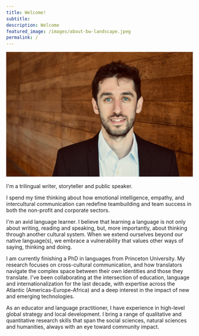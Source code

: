 ```yaml
---
title: Welcome! 
subtitle: 
description: Welcome
featured_image: /images/about-bw-landscape.jpeg
permalink: /
---
```



![](/images/Persia.jpeg) 

I'm a trilingual writer, storyteller and public speaker. 

I spend my time thinking about how emotional intelligence, empathy, and intercultural communication can redefine teambuilding and team success in both the non-profit and corporate sectors. 

I'm an avid language learner. I believe that learning a language is not only about writing, reading and speaking, but, more importantly, about thinking through another cultural system. When we extend ourselves beyond our native language(s), we embrace a vulnerability that values other ways of saying, thinking and doing. 

I am currently finishing a PhD in languages from Princeton University. My research focuses on cross-cultural communication, and how translators navigate the complex space between their own identities and those they translate. I've been collaborating at the intersection of education, language and internationalization for the last decade, with expertise across the Atlantic (Americas-Europe-Africa) and a deep interest in the impact of new and emerging technologies. 

As an educator and language practitioner, I have experience in high-level global strategy and local development. I bring a range of qualitative and quantitative research skills that span the social sciences, natural sciences and humanities, always with an eye toward community impact. 





